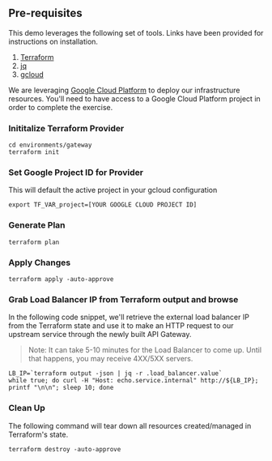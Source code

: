 ## Pre-requisites

This demo leverages the following set of tools.  Links have been provided for instructions on installation.

1. [Terraform](https://www.terraform.io/downloads.html)
2. [jq](https://stedolan.github.io/jq/download/)
3. [gcloud](https://cloud.google.com/sdk/docs/quickstart)

We are leveraging [Google Cloud Platform](https://cloud.google.com/free/) to deploy our infrastructure resources.  You'll need to have access to a Google Cloud Platform project in order to complete the exercise.

### Inititalize Terraform Provider

```
cd environments/gateway
terraform init
```

### Set Google Project ID for Provider
This will default the active project in your gcloud configuration
```
export TF_VAR_project=[YOUR GOOGLE CLOUD PROJECT ID]
```

### Generate Plan
```
terraform plan
```

### Apply Changes
```
terraform apply -auto-approve
```

### Grab Load Balancer IP from Terraform output and browse

In the following code snippet, we'll retrieve the external load balancer IP from the Terraform state and use it to make an HTTP request to our upstream service through the newly built API Gateway.  

> Note: It can take 5-10 minutes for the Load Balancer to come up.  Until that happens, you may receive 4XX/5XX servers.

```
LB_IP=`terraform output -json | jq -r .load_balancer.value`
while true; do curl -H "Host: echo.service.internal" http://${LB_IP}; printf "\n\n"; sleep 10; done
```

### Clean Up

The following command will tear down all resources created/managed in Terraform's state.
```
terraform destroy -auto-approve
```